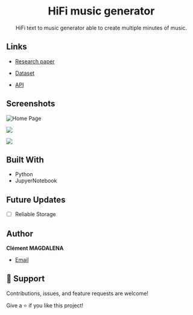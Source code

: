 <h1 align="center">HiFi music generator</h1>

<p align="center">HiFi text to music generator able to create multiple minutes of music.</p>

## Links

- [Research paper](https://arxiv.org/abs/2301.11325)

- [Dataset](https://www.kaggle.com/datasets/googleai/musiccaps)

- [API](<API Link> "API")

## Screenshots

![Home Page](/screenshots/1.png "Home Page")

![](/screenshots/2.png)

![](/screenshots/3.png)


## Built With

- Python
- JupyerNotebook

## Future Updates

- [ ] Reliable Storage

## Author

**Clément MAGDALENA**

- [Email](mailto:clmntmagdalena@gmail.com?subject=Hi "Hi!")

## 🤝 Support

Contributions, issues, and feature requests are welcome!

Give a ⭐️ if you like this project!
